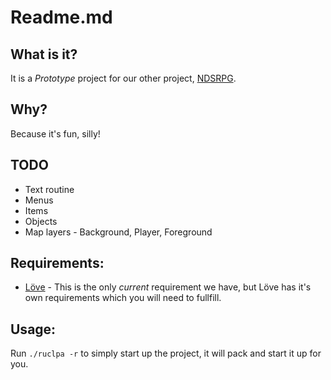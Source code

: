 # Readme.md

## What is it?
It is a _Prototype_ project for our other project, [NDSRPG](https://github.com/RevolutionSoftware/NDSRPG).

## Why?
Because it's fun, silly!

## TODO
* Text routine
* Menus
* Items
* Objects
* Map layers - Background, Player, Foreground

## Requirements:
* [Löve](https://love2d.org) - This is the only _current_ requirement we have, but Löve has it's own requirements which you will need to fullfill.

## Usage:
Run `./ruclpa -r` to simply start up the project, it will pack and start it up for you.
